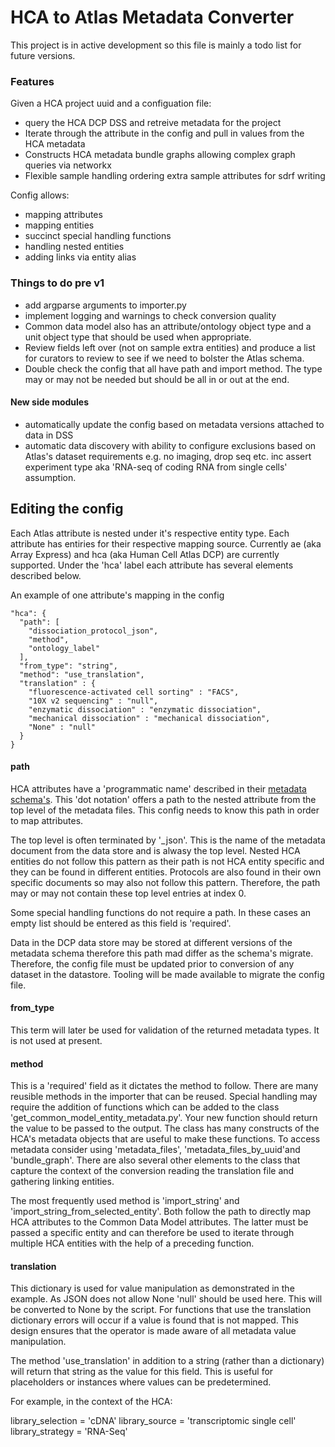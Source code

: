 # HCA to Atlas Metadata Converter

This project is in active development so this file is mainly a todo list for future versions.

### Features

Given a HCA project uuid and a configuation file:
- query the HCA DCP DSS and retreive metadata for the project
- Iterate through the attribute in the config and pull in values from the HCA metadata
- Constructs HCA metadata bundle graphs allowing complex graph queries via networkx
- Flexible sample handling ordering extra sample attributes for sdrf writing

Config allows:
- mapping attributes
- mapping entities
- succinct special handling functions
- handling nested entities
- adding links via entity alias


### Things to do pre v1
- add argparse arguments to importer.py
- implement logging and warnings to check conversion quality
- Common data model also has an attribute/ontology object type and a unit object type that should be used when appropriate.
- Review fields left over (not on sample extra entities) and produce a list for curators to review to see if we need to bolster the Atlas schema.
- Double check the config that all have path and import method. The type may or may not be needed but should be all in or out at the end.

#### New side modules
- automatically update the config based on metadata versions attached to data in DSS
- automatic data discovery with ability to configure exclusions based on Atlas's dataset requirements e.g. no imaging, drop seq etc. inc assert experiment type aka 'RNA-seq of coding RNA from single cells' assumption.

## Editing the config

Each Atlas attribute is nested under it's respective entity type. Each attribute has entiries for their respective mapping source. Currently ae (aka Array Express) and hca (aka Human Cell Atlas DCP) are currently supported. Under the 'hca' label each attribute has several elements described below.

An example of one attribute's mapping in the config 
```
"hca": {
  "path": [
    "dissociation_protocol_json",
    "method",
    "ontology_label"
  ],
  "from_type": "string",
  "method": "use_translation",
  "translation" : {
    "fluorescence-activated cell sorting" : "FACS",
    "10X v2 sequencing" : "null",
    "enzymatic dissociation" : "enzymatic dissociation",
    "mechanical dissociation" : "mechanical dissociation",
    "None" : "null"
  }
} 

```
#### path

HCA attributes have a 'programmatic name' described in their [metadata schema's](https://github.com/HumanCellAtlas/metadata-schema/tree/master/json_schema/type). This 'dot notation' offers a path to the nested attribute from the top level of the metadata files. This config needs to know this path in order to map attributes.

The top level is often terminated by '_json'. This is the name of the metadata document from the data store and is alwasy the top level. Nested HCA entities do not follow this pattern as their path is not HCA entity specific and they can be found in different entities. Protocols are also found in their own specific documents so may also not follow this pattern. Therefore, the path may or may not contain these top level entries at index 0.

Some special handling functions do not require a path. In these cases an empty list should be entered as this field is 'required'.

Data in the DCP data store may be stored at different versions of the metadata schema therefore this path mad differ as the schema's migrate. Therefore, the config file must be updated prior to conversion of any dataset in the datastore. Tooling will be made available to migrate the config file.

#### from_type

This term will later be used for validation of the returned metadata types. It is not used at present. 

#### method

This is a 'required' field as it dictates the method to follow. There are many reusible methods in the importer that can be reused. Special handling may require the addition of functions which can be added to the class 'get_common_model_entity_metadata.py'. Your new function should return the value to be passed to the output. The class has many constructs of the HCA's metadata objects that are useful to make these functions. To access metadata consider using 'metadata_files', 'metadata_files_by_uuid'and  'bundle_graph'. There are also several other elements to the class that capture the context of the conversion reading the translation file and gathering linking entities.

The most frequently used method is 'import_string' and 'import_string_from_selected_entity'. Both follow the path to directly map HCA attributes to the Common Data Model attributes. The latter must be passed a specific entity and can therefore be used to iterate through multiple HCA entities with the help of a preceding function.

#### translation

This dictionary is used for value manipulation as demonstrated in the example. As JSON does not allow None 'null' should be used here. This will be converted to None by the script. For functions that use the translation dictionary errors will occur if a value is found that is not mapped. This design ensures that the operator is made aware of all metadata value manipulation.

The method 'use_translation' in addition to a string (rather than a dictionary) will return that string as the value for this field. This is useful for placeholders or instances where values can be predetermined.

For example, in the context of the HCA:

library_selection = 'cDNA'
library_source = 'transcriptomic single cell'
library_strategy = 'RNA-Seq'

